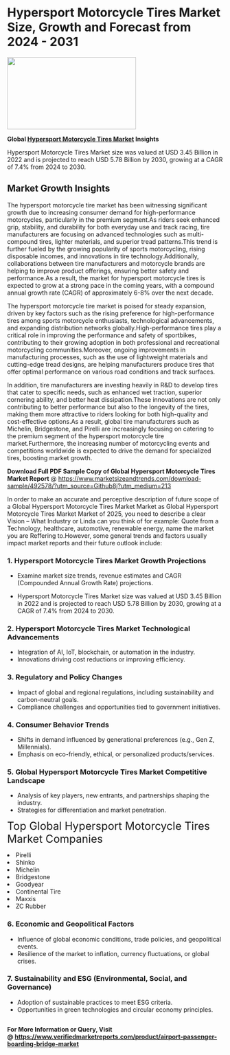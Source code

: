<H1>Hypersport Motorcycle Tires Market Size, Growth and Forecast from 2024 - 2031</H1><img class="aligncenter size-medium wp-image-584254" src="https://thirdeyenews.in/wp-content/uploads/2024/09/Global-Market-Research-300x168.jpeg" alt="" width="300" height="168" /><p><strong>Global&nbsp;<a href="https://www.marketsizeandtrends.com/download-sample/492578/?utm_source=Github8j?utm_medium=213">Hypersport Motorcycle Tires Market</a> Insights</strong></p><p>Hypersport Motorcycle Tires Market size was valued at USD 3.45 Billion in 2022 and is projected to reach USD 5.78 Billion by 2030, growing at a CAGR of 7.4% from 2024 to 2030.</p><p><h2>Market Growth Insights</h2> <p>The hypersport motorcycle tire market has been witnessing significant growth due to increasing consumer demand for high-performance motorcycles, particularly in the premium segment.As riders seek enhanced grip, stability, and durability for both everyday use and track racing, tire manufacturers are focusing on advanced technologies such as multi-compound tires, lighter materials, and superior tread patterns.This trend is further fueled by the growing popularity of sports motorcycling, rising disposable incomes, and innovations in tire technology.Additionally, collaborations between tire manufacturers and motorcycle brands are helping to improve product offerings, ensuring better safety and performance.As a result, the market for hypersport motorcycle tires is expected to grow at a strong pace in the coming years, with a compound annual growth rate (CAGR) of approximately 6-8% over the next decade.</p> <p>The hypersport motorcycle tire market is poised for steady expansion, driven by key factors such as the rising preference for high-performance tires among sports motorcycle enthusiasts, technological advancements, and expanding distribution networks globally.High-performance tires play a critical role in improving the performance and safety of sportbikes, contributing to their growing adoption in both professional and recreational motorcycling communities.Moreover, ongoing improvements in manufacturing processes, such as the use of lightweight materials and cutting-edge tread designs, are helping manufacturers produce tires that offer optimal performance on various road conditions and track surfaces.</p> <p>In addition, tire manufacturers are investing heavily in R&D to develop tires that cater to specific needs, such as enhanced wet traction, superior cornering ability, and better heat dissipation.These innovations are not only contributing to better performance but also to the longevity of the tires, making them more attractive to riders looking for both high-quality and cost-effective options.As a result, global tire manufacturers such as Michelin, Bridgestone, and Pirelli are increasingly focusing on catering to the premium segment of the hypersport motorcycle tire market.Furthermore, the increasing number of motorcycling events and competitions worldwide is expected to drive the demand for specialized tires, boosting market growth.<p><span class=""><strong>Download Full PDF Sample Copy of Global Hypersport Motorcycle Tires Market Report</strong> @ <a href="https://www.marketsizeandtrends.com/download-sample/492578/?utm_source=Github8j?utm_medium=213" target="_blank">https://www.marketsizeandtrends.com/download-sample/492578/?utm_source=Github8j?utm_medium=213</a></span></p><p>In order to make an accurate and perceptive description of future scope of a Global&nbsp;Hypersport Motorcycle Tires Market Market as Global&nbsp;Hypersport Motorcycle Tires Market Market of 2025, you need to describe a clear Vision &ndash; What Industry or Linda can you think of for example: Quote from a Technology, healthcare, automotive, renewable energy, name the market you are Reffering to.However, some general trends and factors usually impact market reports and their future outlook include:</p><h3>1.&nbsp;<strong>Hypersport Motorcycle Tires Market Growth Projections</strong></h3><ul><li>Examine market size trends, revenue estimates and CAGR (Compounded Annual Growth Rate) projections.</li><li><p>Hypersport Motorcycle Tires Market size was valued at USD 3.45 Billion in 2022 and is projected to reach USD 5.78 Billion by 2030, growing at a CAGR of 7.4% from 2024 to 2030.</p></li></ul><h3>2.&nbsp;<strong>Hypersport Motorcycle Tires Market Technological Advancements</strong></h3><ul><li>Integration of AI, IoT, blockchain, or automation in the industry.</li><li>Innovations driving cost reductions or improving efficiency.</li></ul><h3>3.&nbsp;<strong>Regulatory and Policy Changes</strong></h3><ul><li>Impact of global and regional regulations, including sustainability and carbon-neutral goals.</li><li>Compliance challenges and opportunities tied to government initiatives.</li></ul><h3>4.&nbsp;<strong>Consumer Behavior Trends</strong></h3><ul><li>Shifts in demand influenced by generational preferences (e.g., Gen Z, Millennials).</li><li>Emphasis on eco-friendly, ethical, or personalized products/services.</li></ul><h3>5.&nbsp;<strong>Global Hypersport Motorcycle Tires Market Competitive Landscape</strong></h3><ul><li>Analysis of key players, new entrants, and partnerships shaping the industry.</li><li>Strategies for differentiation and market penetration.</li></ul><p data-pm-slice="1 1 []"><span style="color: inherit; font-family: inherit; font-size: 25px;">Top Global Hypersport Motorcycle Tires Market Companies</span></p><div class="" data-test-id=""><p><li>Pirelli</li><li> Shinko</li><li> Michelin</li><li> Bridgestone</li><li> Goodyear</li><li> Continental Tire</li><li> Maxxis</li><li> ZC Rubber</li></p></div><h3>6.&nbsp;<strong>Economic and Geopolitical Factors</strong></h3><ul><li>Influence of global economic conditions, trade policies, and geopolitical events.</li><li>Resilience of the market to inflation, currency fluctuations, or global crises.</li></ul><h3>7.&nbsp;<strong>Sustainability and ESG (Environmental, Social, and Governance)</strong></h3><ul><li>Adoption of sustainable practices to meet ESG criteria.</li><li>Opportunities in green technologies and circular economy principles.</li></ul><h2><strong style="font-size: 14px;">For More Information or Query, Visit @&nbsp;</strong><a style="background-color: #ffffff; font-size: 14px;" href="https://www.marketsizeandtrends.com/report/hypersport-motorcycle-tires-market/" target="_blank">https://www.verifiedmarketreports.com/product/airport-passenger-boarding-bridge-market</a></h2>
